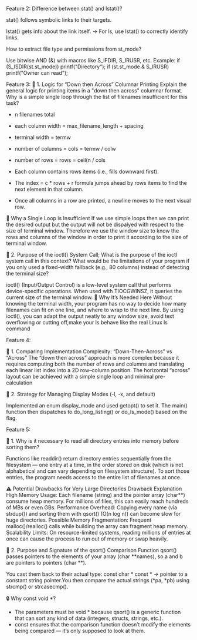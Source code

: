 Feature 2:
Difference between stat() and lstat()?

stat() follows symbolic links to their targets.

lstat() gets info about the link itself.
→ For ls, use lstat() to correctly identify links.

How to extract file type and permissions from st_mode?

Use bitwise AND (&) with macros like S_IFDIR, S_IRUSR, etc.
Example:
if (S_ISDIR(st.st_mode)) printf("Directory");
if (st.st_mode & S_IRUSR) printf("Owner can read");

Feature 3:
🧩 1. Logic for “Down then Across” Columnar Printing
Explain the general logic for printing items in a "down then across" columnar format. Why is
a simple single loop through the list of filenames insufficient for this task?

- n filenames total

- each column width = max_filename_length + spacing

- terminal width = termw

- number of columns = cols = termw / colw

- number of rows = rows = ceil(n / cols
- Each column contains rows items (i.e., fills downward first).

- The index = c * rows + r formula jumps ahead by rows items to find the next element in that column.

- Once all columns in a row are printed, a newline moves to the next visual row.

🚫 Why a Single Loop is Insufficient
If we use simple loops then we can print the desired output but the output will not be dispalyed with respect to the size of terminal window.
Therefore we use the window size to know the rows and columns of the window in order to print it according to the size of terminal window.

🧩 2. Purpose of the ioctl() System Call;
What is the purpose of the ioctl system call in this context? What would be the limitations of
your program if you only used a fixed-width fallback (e.g., 80 columns) instead of detecting
the terminal size?

ioctl() (Input/Output Control) is a low-level system call that performs device-specific operations.
When used with TIOCGWINSZ, it queries the current size of the terminal window.
🎯 Why It’s Needed Here
Without knowing the terminal width, your program has no way to decide how many filenames can fit on one line, and
where to wrap to the next line. By using ioctl(), you can adapt the output neatly to any window size, avoid text overflowing or cutting off,make your ls behave like the real Linux ls command

Feature 4:

🧩 1. Comparing Implementation Complexity: “Down-Then-Across” vs “Across”
The “down then across” approach is more complex because it requires computing both the number of rows and columns and translating each linear list index into a 2D row–column position. The horizontal “across” layout can be achieved with a simple single loop and minimal pre-calculation

🧩 2. Strategy for Managing Display Modes (-l, -x, and default)

Implemented an enum display_mode and used getopt() to set it. The main() function then dispatches to do_long_listing() or do_ls_mode() based on the flag.

Feature 5:

🧩 1. Why is it necessary to read all directory entries into memory before sorting them?

Functions like readdir() return directory entries sequentially from the filesystem — one entry at a time, in the order stored on disk (which is not alphabetical and can vary depending on filesystem structure).
To sort those entries, the program needs access to the entire list of filenames at once.

⚠️ Potential Drawbacks for Very Large Directories
Drawback	Explanation
High Memory Usage:	Each filename (string) and the pointer array (char**) consume heap memory. For millions of files, this can easily reach hundreds of MBs or even GBs.
Performance Overhead:	Copying every name (via strdup()) and sorting them with qsort() (O(n log n)) can become slow for huge directories.
Possible Memory Fragmentation:	Frequent malloc()/realloc() calls while building the array can fragment heap memory.
Scalability Limits:	On resource-limited systems, reading millions of entries at once can cause the process to run out of memory or swap heavily.

🧩 2. Purpose and Signature of the qsort() Comparison Function
qsort() passes pointers to the elements of your array (char **names), so a and b are pointers to pointers (char **).

You cast them back to their actual type:
const char * const * → pointer to a constant string pointer.You then compare the actual strings (*pa, *pb) using strcmp() or strcasecmp().

🔒 Why const void *?

- The parameters must be void * because qsort() is a generic function that can sort any kind of data (integers, structs, strings, etc.).
- const ensures that the comparison function doesn’t modify the elements being compared — it’s only supposed to look at them.
